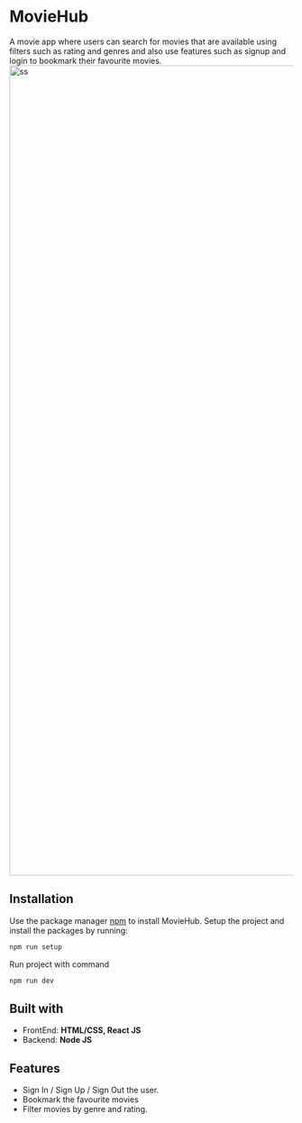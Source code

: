 # MovieHub

A movie app where users can search for movies that are available using filters such as rating and genres and also use features such as signup and login to bookmark their favourite movies.
<img width="1438" alt="ss" src="https://user-images.githubusercontent.com/92095133/180652006-6e26c00e-dd6b-4406-ab59-ce35859cee58.png">

<h2>Installation </h2>

Use the package manager [npm](https://www.npmjs.com/) to install MovieHub.
Setup the project and install the packages by running:

```bash
npm run setup
```

Run project with command

```bash
npm run dev
```

<h2> Built with  </h2>
<ul>
  <li>FrontEnd: <b> HTML/CSS, React JS </b></li>
  <li>Backend:  <b> Node JS </b> </li>
</ul>

<h2> Features </h2>
<ul>
  <li> Sign In / Sign Up / Sign Out the user. </li>
  <li> Bookmark the favourite movies </li>
  <li> Filter movies by genre and rating.</li>
</ul>

